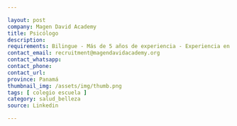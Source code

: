 ```yaml
---

layout: post
company: Magen David Academy
title: Psicólogo
description: 
requirements: Bilingue - Más de 5 años de experiencia - Experiencia en el área MS/HS - Idoneidad
contact_email: recruitment@magendavidacademy.org
contact_whatsapp:
contact_phone:
contact_url:
province: Panamá
thumbnail_img: /assets/img/thumb.png
tags: [ colegio escuela ]
category: salud_belleza
source: Linkedin

---
```

